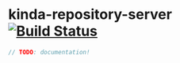 # kinda-repository-server [![Build Status](https://travis-ci.org/kinda/kinda-repository-server.svg?branch=master)](https://travis-ci.org/kinda/kinda-repository-server)

```js
// TODO: documentation!
```
